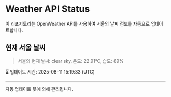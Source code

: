 
# Weather API Status

이 리포지토리는 OpenWeather API를 사용하여 서울의 날씨 정보를 자동으로 업데이트합니다.

## 현재 서울 날씨
> 서울의 현재 날씨: clear sky, 온도: 22.91°C, 습도: 89%

⏳ 업데이트 시간: 2025-08-11 15:19:33 (UTC)

---
자동 업데이트 봇에 의해 관리됩니다.
